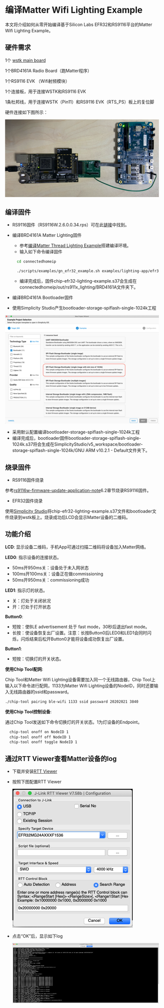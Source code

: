 # 编译Matter Wifi Lighting Example

本文将介绍如何从零开始编译基于Silicon Labs EFR32和RS9116平台的Matter Wifi Lighting Example。


## 硬件需求
1个	[wstk main board](https://www.silabs.com/wireless/zigbee/efr32mg24-series-2-socs)

1个BRD4161A Radio Board（跑Matter程序）

1个RS9116 EVK （Wifi射频模块）

1个连接板，用于连接WSTK和RS9116 EVK

1条杜邦线，用于连接WSTK（Pin11）和RS9116 EVK（RTS_PS）板上的复位脚

硬件连接如下图所示：

![Image](docs/connect.png)

  
## 编译固件
  
- RS9116固件（RS9116W.2.6.0.0.34.rps）可在此[链接](  https://github.com/SiliconLabs/wiseconnect-wifi-bt-sdk/tree/master/firmware
)中找到。

- 编译BRD4161A Matter Lighting固件
	
	- 参考[编译Matter Thread Lighting Example](编译MatterThreadLightingExample.md)搭建编译环境。
	- 输入如下命令编译固件

  ```bash
	cd connectedhomeip
  ```
  
  ```bash
	./scripts/examples/gn_efr32_example.sh examples/lighting-app/efr32/ out/rs911x_lighting BRD4161A --wifi rs911x
  ```
   - 编译完成后，固件chip-efr32-lighting-example.s37会生成在connectedhomeip/out/rs911x_lighting/BRD4161A文件夹下。  

- 编译BRD4161A Bootloader固件

 -  使用Simplicity Studio产生bootloader-storage-spiflash-single-1024k工程
 
  ![Image](docs/spibootloader.png)
  
 - 采用默认配置编译bootloader-storage-spiflash-single-1024k工程 
 - 编译完成后，bootloader固件bootloader-storage-spiflash-single-1024k.s37将会生成在SimplicityStudio/v5_workspace/bootloader-storage-spiflash-single-1024k/GNU ARM v10.2.1 - Default文件夹下。


## 烧录固件

 - RS9116固件烧录

  参考[rs9116w-firmware-update-application-note](https://www.silabs.com/documents/login/application-notes/an1290-rs9116w-firmware-update-application-note.pdf)6.2章节烧录RS9116固件。

 - EFR32固件烧录

 使用[Simplicity Studio](https://docs.silabs.com/simplicity-studio-5-users-guide/5.3.0/ss-5-users-guide-building-and-flashing/flashing)将chip-efr32-lighting-example.s37文件和bootloader文件烧录到wstk板上。烧录成功后LCD会显示Matter设备的二维码。
 

## 功能介绍

**LCD**: 显示设备二维码，手机App可通过扫描二维码将设备加入Matter网络。

**LED0**: 指示设备的连接状态。

- 50ms开950ms关：设备处于未入网状态
- 100ms开100ms关：设备正在做commissioning
- 50ms开950ms关：commissioning成功

**LED1**: 指示灯的状态。

- 关：灯处于关闭状况
- 开：灯处于打开状态

**Button0**: 

- 短按：使BLE advertisement 处于 fast mode，30秒后退出fast mode。
- 长按：使设备恢复出厂设置。注意：长按Button0后LED0和LED1会同时闪烁，闪烁结束后松开Button0才能将设备成功恢复出厂设置。

**Button1**: 

- 短按：切换灯的开关状态。

**使用Chip Tool配网**: 

Chip Tool和Matter Wifi Lighting设备需要加入同一个无线路由器，Chip Tool上输入以下命令进行配网，1133为Matter Wifi Lighting设备的NodeID，同时还要输入无线路由器的ssid和passward。

  ```bash
./chip-tool pairing ble-wifi 1133 ssid passward 20202021 3840
  ```

**使用Chip Tool控制设备**: 

通过Chip Tool发送如下命令切换灯的开关状态。1为灯设备的Endpoint。

  ```bash
	chip-tool onoff on NodeID 1
	chip-tool onoff off NodeID 1
	chip-tool onoff toggle NodeID 1
  ```
  
## 通过RTT Viewer查看Matter设备的log

- 下载并安装[RTT Viewer](https://www.segger.com/products/debug-probes/j-link/tools/rtt-viewer/)  

- 按照下图配置RTT Viewer
  
   ![Image](docs/rtt_config.png)
   
- 点击“OK”后，显示如下log

	![Image](docs/rtt_log.png)
 

